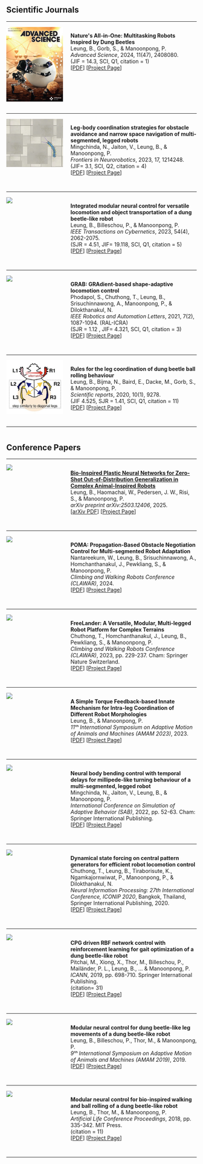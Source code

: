 <h2>Scientific Journals</h2>
<hr style="margin-top:0; margin-bottom: 1em;">

<div style="display: flex; align-items: flex-start; margin-bottom: 2em;">
  <div style="flex: 0 0 150px; margin-right: 20px;">
    <img src="/images/paper_image/advs202470287-gra-0001-m.jpg" style="width: 100%; height: auto;">
  </div>
  <div style="flex: 1;">
    <p><strong>Nature's All‐in‐One: Multitasking Robots Inspired by Dung Beetles</strong><br>
    Leung, B., Gorb, S., & Manoonpong, P.<br>
    <em>Advanced Science</em>, 2024, 11(47), 2408080.<br>
    (JIF = 14.3, SCI, Q1, citation = 1)<br>
    [<a href="#">PDF</a>] [<a href="#">Project Page</a>]</p>
  </div>
</div>
<hr>

<div style="display: flex; align-items: flex-start; margin-bottom: 2em;">
  <div style="flex: 0 0 150px; margin-right: 20px;">
    <img src="/images/paper_image/millipede.gif" style="width: 100%; height: auto;">
  </div>
  <div style="flex: 1;">
    <p><strong>Leg-body coordination strategies for obstacle avoidance and narrow space navigation of multi-segmented, legged robots</strong><br>
    Mingchinda, N., Jaiton, V., Leung, B., & Manoonpong, P.<br>
    <em>Frontiers in Neurorobotics</em>, 2023, 17, 1214248.<br>
    (JIF= 3.1, SCI, Q2, citation = 4)<br>
    [<a href="#">PDF</a>] [<a href="#">Project Page</a>]</p>
  </div>
</div>
<hr>

<div style="display: flex; align-items: flex-start; margin-bottom: 2em;">
  <div style="flex: 0 0 150px; margin-right: 20px;">
    <img src="/images/paper_image/ieee_cybern.gif" style="width: 100%; height: auto;">
  </div>
  <div style="flex: 1;">
    <p><strong>Integrated modular neural control for versatile locomotion and object transportation of a dung beetle-like robot</strong><br>
    Leung, B., Billeschou, P., & Manoonpong, P.<br>
    <em>IEEE Transactions on Cybernetics</em>, 2023, 54(4), 2062-2075.<br>
    (SJR = 4.51, JIF= 19.118, SCI, Q1, citation = 5)<br>
    [<a href="#">PDF</a>] [<a href="#">Project Page</a>]</p>
  </div>
</div>
<hr>

<div style="display: flex; align-items: flex-start; margin-bottom: 2em;">
  <div style="flex: 0 0 150px; margin-right: 20px;">
    <img src="/assets/images/placeholder_journal.png" style="width: 100%; height: auto;">
  </div>
  <div style="flex: 1;">
    <p><strong>GRAB: GRAdient-based shape-adaptive locomotion control</strong><br>
    Phodapol, S., Chuthong, T., Leung, B., Srisuchinnawong, A., Manoonpong, P., & Dilokthanakul, N.<br>
    <em>IEEE Robotics and Automation Letters</em>, 2021, 7(2), 1087-1094. (RAL-ICRA)<br>
    (SJR = 1.12 , JIF= 4.321, SCI, Q1, citation = 3)<br>
    [<a href="#">PDF</a>] [<a href="#">Project Page</a>]</p>
  </div>
</div>
<hr>

<div style="display: flex; align-items: flex-start; margin-bottom: 2em;">
  <div style="flex: 0 0 150px; margin-right: 20px;">
    <img src="/images/paper_image/Pasted image.png" style="width: 100%; height: auto;">
  </div>
  <div style="flex: 1;">
    <p><strong>Rules for the leg coordination of dung beetle ball rolling behaviour</strong><br>
    Leung, B., Bijma, N., Baird, E., Dacke, M., Gorb, S., & Manoonpong, P.<br>
    <em>Scientific reports</em>, 2020, 10(1), 9278.<br>
    (JIF 4.525, SJR = 1.41, SCI, Q1, citation = 11)<br>
    [<a href="#">PDF</a>] [<a href="#">Project Page</a>]</p>
  </div>
</div>
<hr>

<h2 style="margin-top: 2em;">Conference Papers</h2>
<hr style="margin-top:0; margin-bottom: 1em;">

<div style="display: flex; align-items: flex-start; margin-bottom: 2em;">
  <div style="flex: 0 0 150px; margin-right: 20px;">
    <img src="/assets/images/placeholder_conference.png" style="width: 100%; height: auto;">
  </div>
  <div style="flex: 1;">
    <p><strong><a href="https://arxiv.org/abs/2503.12406">Bio-Inspired Plastic Neural Networks for Zero-Shot Out-of-Distribution Generalization in Complex Animal-Inspired Robots</a></strong><br>
    Leung, B., Haomachai, W., Pedersen, J. W., Risi, S., & Manoonpong, P.<br>
    <em>arXiv preprint arXiv:2503.12406</em>, 2025.<br>
    [<a href="https://arxiv.org/pdf/2503.12406.pdf">arXiv PDF</a>] [<a href="#">Project Page</a>]</p>
  </div>
</div>
<hr>

<div style="display: flex; align-items: flex-start; margin-bottom: 2em;">
  <div style="flex: 0 0 150px; margin-right: 20px;">
    <img src="/assets/images/placeholder_conference.png" style="width: 100%; height: auto;">
  </div>
  <div style="flex: 1;">
    <p><strong>POMA: Propagation-Based Obstacle Negotiation Control for Multi-segmented Robot Adaptation</strong><br>
    Nantareekurn, W., Leung, B., Srisuchinnawong, A., Homchanthanakul, J., Pewkliang, S., & Manoonpong, P.<br>
    <em>Climbing and Walking Robots Conference (CLAWAR)</em>, 2024.<br>
    [<a href="#">PDF</a>] [<a href="#">Project Page</a>]</p>
  </div>
</div>
<hr>

<div style="display: flex; align-items: flex-start; margin-bottom: 2em;">
  <div style="flex: 0 0 150px; margin-right: 20px;">
    <img src="/assets/images/placeholder_conference.png" style="width: 100%; height: auto;">
  </div>
  <div style="flex: 1;">
    <p><strong>FreeLander: A Versatile, Modular, Multi-legged Robot Platform for Complex Terrains</strong><br>
    Chuthong, T., Homchanthanakul, J., Leung, B., Pewkliang, S., & Manoonpong, P.<br>
    <em>Climbing and Walking Robots Conference (CLAWAR)</em>, 2023, pp. 229-237. Cham: Springer Nature Switzerland.<br>
    [<a href="#">PDF</a>] [<a href="#">Project Page</a>]</p>
  </div>
</div>
<hr>

<div style="display: flex; align-items: flex-start; margin-bottom: 2em;">
  <div style="flex: 0 0 150px; margin-right: 20px;">
    <img src="/assets/images/placeholder_conference.png" style="width: 100%; height: auto;">
  </div>
  <div style="flex: 1;">
    <p><strong>A Simple Torque Feedback-based Innate Mechanism for Intra-leg Coordination of Different Robot Morphologies</strong><br>
    Leung, B., & Manoonpong, P.<br>
    <em>11ᵗʰ International Symposium on Adaptive Motion of Animals and Machines (AMAM 2023)</em>, 2023.<br>
    [<a href="#">PDF</a>] [<a href="#">Project Page</a>]</p>
  </div>
</div>
<hr>

<div style="display: flex; align-items: flex-start; margin-bottom: 2em;">
  <div style="flex: 0 0 150px; margin-right: 20px;">
    <img src="/assets/images/placeholder_conference.png" style="width: 100%; height: auto;">
  </div>
  <div style="flex: 1;">
    <p><strong>Neural body bending control with temporal delays for millipede-like turning behaviour of a multi-segmented, legged robot</strong><br>
    Mingchinda, N., Jaiton, V., Leung, B., & Manoonpong, P.<br>
    <em>International Conference on Simulation of Adaptive Behavior (SAB)</em>, 2022, pp. 52-63. Cham: Springer International Publishing.<br>
    [<a href="#">PDF</a>] [<a href="#">Project Page</a>]</p>
  </div>
</div>
<hr>

<div style="display: flex; align-items: flex-start; margin-bottom: 2em;">
  <div style="flex: 0 0 150px; margin-right: 20px;">
    <img src="/assets/images/placeholder_conference.png" style="width: 100%; height: auto;">
  </div>
  <div style="flex: 1;">
    <p><strong>Dynamical state forcing on central pattern generators for efficient robot locomotion control</strong><br>
    Chuthong, T., Leung, B., Tiraborisute, K., Ngamkajornwiwat, P., Manoonpong, P., & Dilokthanakul, N.<br>
    <em>Neural Information Processing: 27th International Conference, ICONIP 2020</em>, Bangkok, Thailand, Springer International Publishing, 2020.<br>
    [<a href="#">PDF</a>] [<a href="#">Project Page</a>]</p>
  </div>
</div>
<hr>

<div style="display: flex; align-items: flex-start; margin-bottom: 2em;">
  <div style="flex: 0 0 150px; margin-right: 20px;">
    <img src="/assets/images/placeholder_conference.png" style="width: 100%; height: auto;">
  </div>
  <div style="flex: 1;">
    <p><strong>CPG driven RBF network control with reinforcement learning for gait optimization of a dung beetle-like robot</strong><br>
    Pitchai, M., Xiong, X., Thor, M., Billeschou, P., Mailänder, P. L., Leung, B., ... & Manoonpong, P.<br>
    <em>ICANN</em>, 2019, pp. 698-710. Springer International Publishing.<br>
    (citation= 31)<br>
    [<a href="#">PDF</a>] [<a href="#">Project Page</a>]</p>
  </div>
</div>
<hr>

<div style="display: flex; align-items: flex-start; margin-bottom: 2em;">
  <div style="flex: 0 0 150px; margin-right: 20px;">
    <img src="/assets/images/placeholder_conference.png" style="width: 100%; height: auto;">
  </div>
  <div style="flex: 1;">
    <p><strong>Modular neural control for dung beetle-like leg movements of a dung beetle-like robot</strong><br>
    Leung, B., Billeschou, P., Thor, M., & Manoonpong, P.<br>
    <em>9ᵗʰ International Symposium on Adaptive Motion of Animals and Machines (AMAM 2019)</em>, 2019.<br>
    [<a href="#">PDF</a>] [<a href="#">Project Page</a>]</p>
  </div>
</div>
<hr>

<div style="display: flex; align-items: flex-start; margin-bottom: 2em;">
  <div style="flex: 0 0 150px; margin-right: 20px;">
    <img src="/images/paper_image/alife2018.gif" style="width: 100%; height: auto;">
  </div>
  <div style="flex: 1;">
    <p><strong>Modular neural control for bio-inspired walking and ball rolling of a dung beetle-like robot</strong><br>
    Leung, B., Thor, M., & Manoonpong, P.<br>
    <em>Artificial Life Conference Proceedings</em>, 2018, pp. 335-342. MIT Press.<br>
    (citation = 11)<br>
    [<a href="#">PDF</a>] [<a href="#">Project Page</a>]</p>
  </div>
</div>
<hr>
